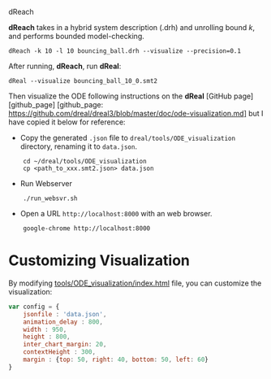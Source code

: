 dReach

**dReach** takes in a hybrid system description (.drh) and unrolling bound *k*, and performs bounded model-checking.

````
dReach -k 10 -l 10 bouncing_ball.drh --visualize --precision=0.1
````

After running, **dReach**, run **dReal**:

````
dReal --visualize bouncing_ball_10_0.smt2
````

Then visualize the ODE following instructions on the **dReal** [GitHub page][github_page]
[github_page: https://github.com/dreal/dreal3/blob/master/doc/ode-visualization.md] but I have copied it below
for reference:

- Copy the generated ``.json`` file to  ``dreal/tools/ODE_visualization`` directory, renaming it to
    ``data.json``.

````
    cd ~/dreal/tools/ODE_visualization
    cp <path_to_xxx.smt2.json> data.json
````

 - Run Webserver

````
    ./run_websvr.sh
````

 - Open a URL ``http://localhost:8000`` with an web browser.

````
    google-chrome http://localhost:8000
````

Customizing Visualization
=========================

By modifying [tools/ODE_visualization/index.html](/tools/ODE_visualization/index.html) file, you can customize the visualization:

````js
var config = {
    jsonfile : 'data.json',
    animation_delay : 800,
    width : 950,
    height : 800,
    inter_chart_margin: 20,
    contextHeight : 300,
    margin : {top: 50, right: 40, bottom: 50, left: 60}
}
````
